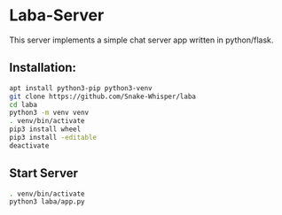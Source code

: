 Laba-Server
===========

This server implements a simple chat server app written in python/flask.

Installation:
-------------
```bash
apt install python3-pip python3-venv
git clone https://github.com/Snake-Whisper/laba
cd laba
python3 -m venv venv
. venv/bin/activate
pip3 install wheel
pip3 install -editable
deactivate
```
Start Server
------------
```bash
. venv/bin/activate
python3 laba/app.py
```
